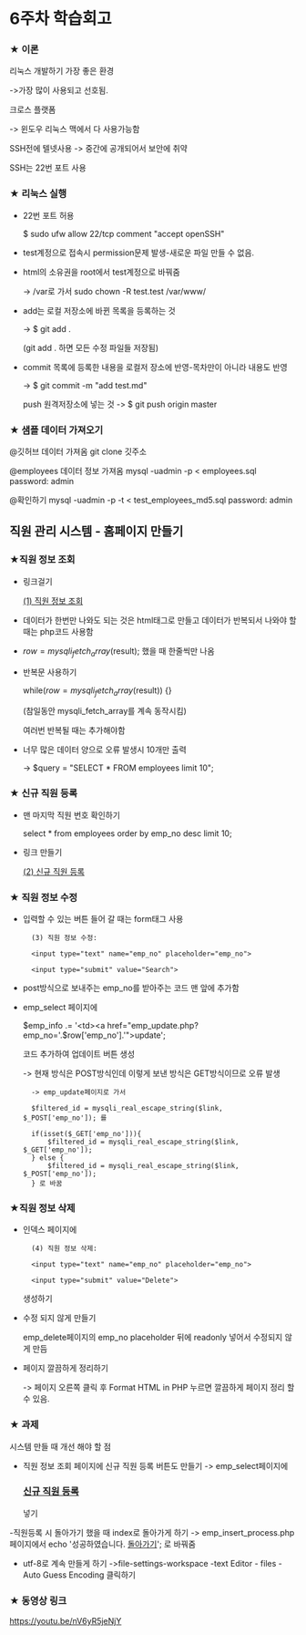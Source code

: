 # 6주차 학습회고

### ★ 이론

리눅스 개발하기 가장 좋은 환경

->가장 많이 사용되고 선호됨.


크로스 플랫폼

-> 윈도우 리눅스 맥에서 다 사용가능함


SSH전에 텔넷사용 -> 중간에 공개되어서 보안에 취약

SSH는 22번 포트 사용


### ★ 리눅스 실행

* 22번 포트 허용

  $ sudo ufw allow 22/tcp comment "accept openSSH"


* test계정으로 접속시 permission문제 발생-새로운 파일 만들 수 없음.

* html의 소유권을 root에서 test계정으로 바꿔줌
 
  -> /var로 가서 sudo chown -R test.test /var/www/


* add는 로컬 저장소에 바뀐 목록을 등록하는 것 

  -> $ git add .

  (git add . 하면 모든 수정 파일들 저장됨)


* commit 목록에 등록한 내용을 로컬저 장소에 반영-목차만이 아니라 내용도 반영

  -> $ git commit -m "add test.md"

  push 원격저장소에 넣는 것 -> $ git push origin master



### ★ 샘플 데이터 가져오기

@깃허브 데이터 가져옴
git clone 깃주소

@employees 데이터 정보 가져옴
mysql -uadmin -p < employees.sql
password: admin

@확인하기
mysql -uadmin -p -t < test_employees_md5.sql
password: admin



## 직원 관리 시스템 - 홈페이지 만들기

### ★직원 정보 조회

* 링크걸기

  <a href="emp_select.php">(1) 직원 정보 조회</a><br>


* 데이터가 한번만 나와도 되는 것은 html태그로 만들고 데이터가 반복되서 나와야 할 때는 php코드 사용함


* $row = mysqli_fetch_array($result); 했을 때 한줄씩만 나옴

* 반복문 사용하기

  while($row = mysqli_fetch_array($result)) {}

  (참일동안 mysqli_fetch_array를 계속 동작시킴)

  여러번 반복될 때는 <tr>추가해야함


* 너무 많은 데이터 양으로 오류 발생시 10개만 출력

  -> $query = "SELECT * FROM employees limit 10";



### ★ 신규 직원 등록

* 맨 마지막 직원 번호 확인하기

  select * from employees order by emp_no desc limit 10;

* 링크 만들기

  <a href="emp_insert.php">(2) 신규 직원 등록</a><br>



### ★ 직원 정보 수정

* 입력할 수 있는 버튼 들어 갈 때는 form태그 사용

  <form action="emp_update.php" method="POST">
  
        (3) 직원 정보 수정:
        
        <input type="text" name="emp_no" placeholder="emp_no">
        
        <input type="submit" value="Search">
        
  </form>


* post방식으로 보내주는 emp_no를 받아주는 코드 맨 앞에 추가함


* emp_select 페이지에

  $emp_info .= '<td><a href="emp_update.php?emp_no='.$row['emp_no'].'">update</a></td>';

  코드 추가하여 업데이트 버튼 생성

    -> 현재 방식은 POST방식인데 이렇게 보낸 방식은 GET방식이므로 오류 발생
	
        -> emp_update페이지로 가서
      
        $filtered_id = mysqli_real_escape_string($link, $_POST['emp_no']); 를
    
        if(isset($_GET['emp_no'])){
            $filtered_id = mysqli_real_escape_string($link, $_GET['emp_no']);
        } else {
            $filtered_id = mysqli_real_escape_string($link, $_POST['emp_no']);        
        } 로 바꿈



### ★직원 정보 삭제

* 인덱스 페이지에

  <form action="emp_delete.php" method="POST">
        
        (4) 직원 정보 삭제:
        
        <input type="text" name="emp_no" placeholder="emp_no">
        
        <input type="submit" value="Delete">

  </form>  생성하기


* 수정 되지 않게 만들기

  emp_delete페이지의 emp_no placeholder 뒤에 readonly 넣어서 수정되지 않게 만듬



* 페이지 깔끔하게 정리하기 
  
  -> 페이지 오른쪽 클릭 후 Format HTML in PHP 누르면 깔끔하게 페이지 정리 할 수 있음.



### ★ 과제
시스템 만들 때 개선 해야 할 점
- 직원 정보 조회 페이지에 신규 직원 등록 버튼도 만들기
	-> emp_select페이지에 
	<h3><a href="emp_insert.php">신규 직원 등록</a></h3> 넣기
-직원등록 시 돌아가기 했을 때 index로 돌아가게 하기
	-> emp_insert_process.php 페이지에서 echo '성공하였습니다. <a href="index.php">돌아가기</a>'; 로 바꿔줌
- utf-8로 계속 만들게 하기 
	->file-settings-workspace -text Editor - files - Auto Guess Encoding 클릭하기
  
  
  
### ★ 동영상 링크
  
  <https://youtu.be/nV6yR5jeNjY>

